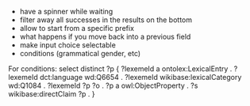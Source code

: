 - have a spinner while waiting
- filter away all successes in the results on the bottom
- allow to start from a specific prefix
- what happens if you move back into a previous field
- make input choice selectable
- conditions (grammatical gender, etc)

For conditions:
select distinct ?p {
  ?lexemeId a ontolex:LexicalEntry .
  ?lexemeId dct:language wd:Q6654 .
  ?lexemeId wikibase:lexicalCategory wd:Q1084 .
  ?lexemeId ?p ?o .
  ?p a owl:ObjectProperty .
  ?s wikibase:directClaim ?p .
}
